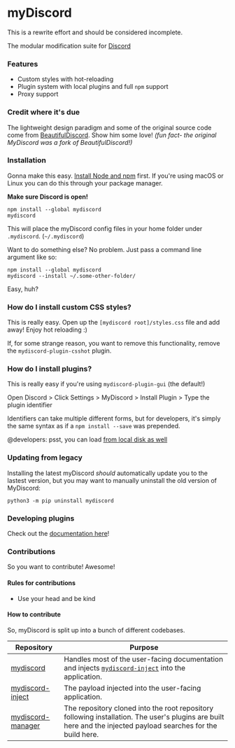 # myDiscord

This is a rewrite effort and should be considered incomplete.

The modular modification suite for [Discord](https://discordapp.com)

### Features

* Custom styles with hot-reloading
* Plugin system with local plugins and full `npm` support
* Proxy support

### Credit where it's due

The lightweight design paradigm and some of the original source code come from [BeautifulDiscord](https://github.com/leovoel/BeautifulDiscord). Show him some love!
*(fun fact- the original MyDiscord was a fork of BeautifulDiscord!)*

### Installation

Gonna make this easy. [Install Node and npm](https://nodejs.org/en/download/) first. If you're using macOS or Linux you can do this through your package manager.

**Make sure Discord is open!**

```
npm install --global mydiscord
mydiscord
```

This will place the myDiscord config files in your home folder under `.mydiscord`. (`~/.mydiscord`)

Want to do something else? No problem. Just pass a command line argument like so:

```
npm install --global mydiscord
mydiscord --install ~/.some-other-folder/
```

Easy, huh?

### How do I install custom CSS styles?

This is really easy. Open up the `[mydiscord root]/styles.css` file and add away! Enjoy hot reloading :)

If, for some strange reason, you want to remove this functionality, remove the `mydiscord-plugin-csshot` plugin.

### How do I install plugins?

This is really easy if you're using `mydiscord-plugin-gui` (the default!)

Open Discord > Click Settings > MyDiscord > Install Plugin > Type the plugin identifier

Identifiers can take multiple different forms, but for developers, it's simply the same syntax as if a `npm install --save` was prepended.

@developers: psst, you can load [from local disk as well](docs/developing/DEVELOPING.md)

### Updating from legacy

Installing the latest myDiscord *should* automatically update you to the lastest version, but you may want to manually uninstall the old version of MyDiscord:

```
python3 -m pip uninstall mydiscord
```

### Developing plugins

Check out the [documentation here](docs/developing/DEVELOPING.md)!

### Contributions

So you want to contribute! Awesome!

#### Rules for contributions

* Use your head and be kind

#### How to contribute

So, myDiscord is split up into a bunch of different codebases.

| Repository                                                             | Purpose                                                                                                                                                        |
|------------------------------------------------------------------------|----------------------------------------------------------------------------------------------------------------------------------------------------------------|
| [mydiscord](https://github.com/justinoboyle/mydiscord)                 | Handles most of the user-facing documentation and injects [`mydiscord-inject`](https://github.com/justinoboyle/mydiscord-inject) into the application.         |
| [mydiscord-inject](https://github.com/justinoboyle/mydiscord-inject)   | The payload injected into the user-facing application.                                                                                                         |
| [mydiscord-manager](https://github.com/justinoboyle/mydiscord-manager) | The repository cloned into the root repository following installation. The user's plugins are built here and the injected payload searches for the build here. |